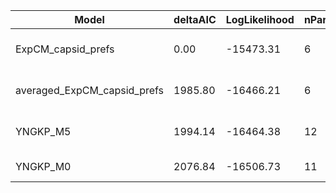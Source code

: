 | Model                       | deltaAIC | LogLikelihood | nParams | ParamValues                                     |
|-----------------------------|----------|---------------|---------|-------------------------------------------------|
| ExpCM_capsid_prefs          | 0.00     | -15473.31     | 6       | beta=1.00, kappa=13.87, omega=0.03              |
| averaged_ExpCM_capsid_prefs | 1985.80  | -16466.21     | 6       | beta=0.00, kappa=13.80, omega=0.01              |
| YNGKP_M5                    | 1994.14  | -16464.38     | 12      | alpha_omega=0.30, beta_omega=10.00, kappa=13.71 |
| YNGKP_M0                    | 2076.84  | -16506.73     | 11      | kappa=13.57, omega=0.02                         |